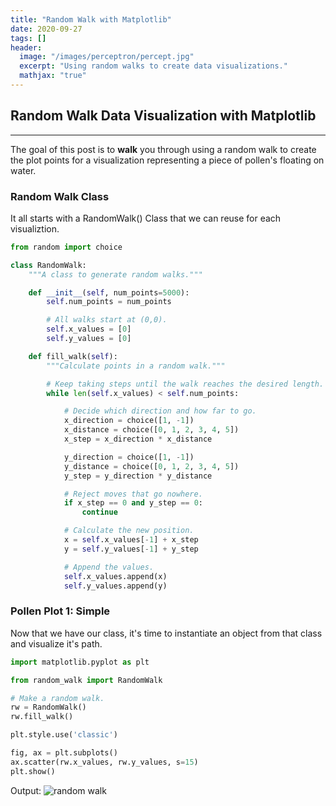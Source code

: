 ```yaml
---
title: "Random Walk with Matplotlib"
date: 2020-09-27
tags: []
header:
  image: "/images/perceptron/percept.jpg"
  excerpt: "Using random walks to create data visualizations."
  mathjax: "true"
---
```

## Random Walk Data Visualization with Matplotlib
_____
The goal of this post is to **walk** you through using a random walk to create
the plot points for a visualization representing a piece of pollen's floating
on water.

### Random Walk Class
It all starts with a RandomWalk() Class that we can reuse for each visualiztion.
```python
from random import choice

class RandomWalk:
    """A class to generate random walks."""

    def __init__(self, num_points=5000):
        self.num_points = num_points

        # All walks start at (0,0).
        self.x_values = [0]
        self.y_values = [0]

    def fill_walk(self):
        """Calculate points in a random walk."""

        # Keep taking steps until the walk reaches the desired length.
        while len(self.x_values) < self.num_points:

            # Decide which direction and how far to go.
            x_direction = choice([1, -1])
            x_distance = choice([0, 1, 2, 3, 4, 5])
            x_step = x_direction * x_distance

            y_direction = choice([1, -1])
            y_distance = choice([0, 1, 2, 3, 4, 5])
            y_step = y_direction * y_distance

            # Reject moves that go nowhere.
            if x_step == 0 and y_step == 0:
                continue

            # Calculate the new position.
            x = self.x_values[-1] + x_step
            y = self.y_values[-1] + y_step

            # Append the values.
            self.x_values.append(x)
            self.y_values.append(y)
```

### Pollen Plot 1: Simple
Now that we have our class, it's time to instantiate an object from that class
and visualize it's path.

```python
import matplotlib.pyplot as plt

from random_walk import RandomWalk

# Make a random walk.
rw = RandomWalk()
rw.fill_walk()

plt.style.use('classic')

fig, ax = plt.subplots()
ax.scatter(rw.x_values, rw.y_values, s=15)
plt.show()
```

Output:
<img src="{{ site.url }}{{ site.baseurl }}/images/2020-10-07-matplotlib-rw/Pollen1.png" alt="random walk">

